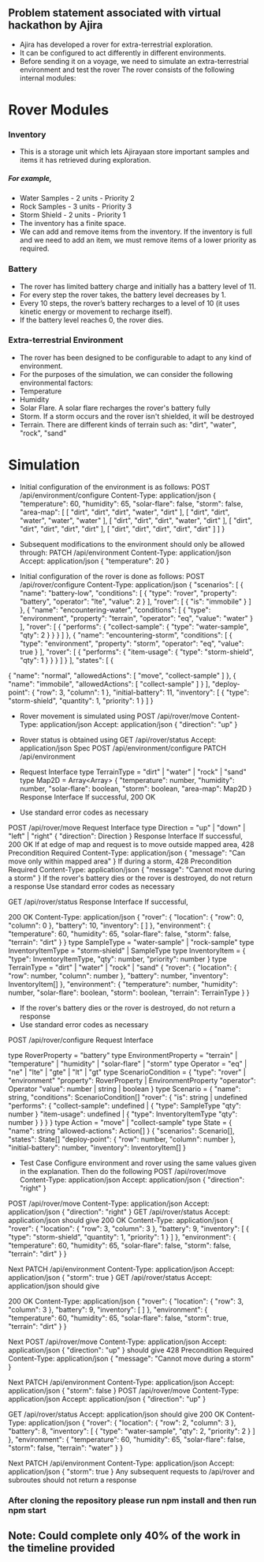 
## Problem statement associated with virtual hackathon by Ajira
* Ajira has developed a rover for extra-terrestrial exploration.
* It can be configured to act differently in different environments.
* Before sending it on a voyage, we need to simulate an extra-terrestrial environment and test the rover The rover consists of the following internal modules:

# Rover Modules
### Inventory
* This is a storage unit which lets Ajirayaan store important samples and items it has retrieved during exploration.
 ##### For example,
 * Water Samples - 2 units - Priority 2
 * Rock Samples - 3 units - Priority 3
 * Storm Shield - 2 units - Priority 1
* The inventory has a finite space.
* We can add and remove items from the inventory. If the inventory is full and we need to add an item, we must remove items of a lower priority as required.
### Battery
* The rover has limited battery charge and initially has a battery level of 11.
* For every step the rover takes, the battery level decreases by 1.
* Every 10 steps, the rover’s battery recharges to a level of 10 (it uses kinetic energy or movement to recharge itself).
* If the battery level reaches 0, the rover dies.
### Extra-terrestrial Environment
* The rover has been designed to be configurable to adapt to any kind of environment.
* For the purposes of the simulation, we can consider the following environmental factors:
* Temperature
* Humidity
* Solar Flare. A solar flare recharges the rover's battery fully
* Storm. If a storm occurs and the rover isn't shielded, it will be destroyed
* Terrain. There are different kinds of terrain such as: "dirt", "water", "rock", "sand"

# Simulation
* Initial configuration of the environment is as follows:
POST /api/environment/configure
Content-Type: application/json
{
"temperature": 60,
"humidity": 65,
"solar-flare": false,
"storm": false,
"area-map": [
[ "dirt", "dirt", "dirt", "water", "dirt" ],
[ "dirt", "dirt", "water", "water", "water" ],
[ "dirt", "dirt", "dirt", "water", "dirt" ],
[ "dirt", "dirt", "dirt", "dirt", "dirt" ],
[ "dirt", "dirt", "dirt", "dirt", "dirt" ]
]
}
* Subsequent modifications to the environment should only be allowed through:
PATCH /api/environment
Content-Type: application/json
Accept: application/json
{
"temperature": 20
}

* Initial configuration of the rover is done as follows:
POST /api/rover/configure
Content-Type: application/json
{
"scenarios": [
{
"name": "battery-low",
"conditions": [
{
"type": "rover",
"property": "battery",
"operator": "lte",
"value": 2
}
],
"rover": [
{ "is": "immobile" }
]
},
{
"name": "encountering-water",
"conditions": [
{
"type": "environment",
"property": "terrain",
"operator": "eq",
"value": "water"
}
],
"rover": [
{
"performs": {
"collect-sample": {
"type": "water-sample",
"qty": 2
}
}
}
]
},
{
"name": "encountering-storm",
"conditions": [
{
"type": "environment",
"property": "storm",
"operator": "eq",
"value": true
}
],
"rover": [
{
"performs": {
"item-usage": {
"type": "storm-shield",
"qty": 1
}
}
}
]
}
],
"states": [
{

{
"name": "normal",
"allowedActions": [ "move", "collect-sample" ]
},
{
"name": "immobile",
"allowedActions": [ "collect-sample" ]
}
],
"deploy-point": {
"row": 3,
"column": 1
},
"initial-battery": 11,
"inventory": [
{
"type": "storm-shield",
"quantity": 1,
"priority": 1
}
]
}
* Rover movement is simulated using
POST /api/rover/move
Content-Type: application/json
Accept: application/json
{
"direction": "up"
}
* Rover status is obtained using
GET /api/rover/status
Accept: application/json
Spec
POST /api/environment/configure
PATCH /api/environment
* Request Interface
type TerrainType = "dirt" | "water" | "rock" | "sand"
type Map2D = Array<Array<TerrainType>>
{
"temperature": number,
"humidity": number,
"solar-flare": boolean,
"storm": boolean,
"area-map": Map2D
}
Response Interface
If successful,
200 OK

* Use standard error codes as necessary

POST /api/rover/move
Request Interface
type Direction = "up" | "down" | "left" | "right"
{
"direction": Direction
}
Response Interface
If successful,
200 OK
If at edge of map and request is to move outside mapped area,
428 Precondition Required
Content-Type: application/json
{
"message": "Can move only within mapped area"
}
If during a storm,
428 Precondition Required
Content-Type: application/json
{
"message": "Cannot move during a storm"
}
If the rover's battery dies or the rover is destroyed, do not return a response
Use standard error codes as necessary

GET /api/rover/status
Response Interface
If successful,

200 OK
Content-Type: application/json
{
"rover": {
"location": {
"row": 0,
"column": 0
},
"battery": 10,
"inventory": [ ]
},
"environment": {
"temperature": 60,
"humidity": 65,
"solar-flare": false,
"storm": false,
"terrain": "dirt"
}
}
type SampleType = "water-sample" | "rock-sample"
type InventoryItemType = "storm-shield" | SampleType
type InventoryItem = {
"type": InventoryItemType,
"qty": number,
"priority": number
}
type TerrainType = "dirt" | "water" | "rock" | "sand"
{
"rover": {
"location": {
"row": number,
"column": number
},
"battery": number,
"inventory": InventoryItem[]
},
"environment": {
"temperature": number,
"humidity": number,
"solar-flare": boolean,
"storm": boolean,
"terrain": TerrainType
}
}
* If the rover's battery dies or the rover is destroyed, do not return a response
* Use standard error codes as necessary

POST /api/rover/configure
Request Interface

type RoverProperty = "battery"
type EnvironmentProperty = "terrain" | "temperature" | "humidity" | "solar-flare" | "storm"
type Operator = "eq" | "ne" | "lte" | "gte" | "lt" | "gt"
type ScenarioCondition = {
"type": "rover" | "environment"
"property": RoverProperty | EnvironmentProperty
"operator": Operator
"value": number | string | boolean
}
type Scenario = {
"name": string,
"conditions": ScenarioCondition[]
"rover": {
"is": string | undefined
"performs": {
"collect-sample": undefined | {
"type": SampleType
"qty": number
}
"item-usage": undefined | {
"type": InventoryItemType
"qty": number
}
}
}
}
type Action = "move" | "collect-sample"
type State = {
"name": string
"allowed-actions": Action[]
}
{
"scenarios": Scenario[],
"states": State[]
"deploy-point": {
"row": number,
"column": number
},
"initial-battery": number,
"inventory": InventoryItem[]
}
* Test Case
Configure environment and rover using the same values given in the explanation. Then do the following
POST /api/rover/move
Content-Type: application/json
Accept: application/json
{
"direction": "right"
}

POST /api/rover/move
Content-Type: application/json
Accept: application/json
{
"direction": "right"
}
GET /api/rover/status
Accept: application/json
should give
200 OK
Content-Type: application/json
{
"rover": {
"location": {
"row": 3,
"column": 3
},
"battery": 9,
"inventory": [
{
"type": "storm-shield",
"quantity": 1,
"priority": 1
}
]
},
"environment": {
"temperature": 60,
"humidity": 65,
"solar-flare": false,
"storm": false,
"terrain": "dirt"
}
}

Next
PATCH /api/environment
Content-Type: application/json
Accept: application/json
{
"storm": true
}
GET /api/rover/status
Accept: application/json
should give

200 OK
Content-Type: application/json
{
"rover": {
"location": {
"row": 3,
"column": 3
},
"battery": 9,
"inventory": [ ]
},
"environment": {
"temperature": 60,
"humidity": 65,
"solar-flare": false,
"storm": true,
"terrain": "dirt"
}
}

Next
POST /api/rover/move
Content-Type: application/json
Accept: application/json
{
"direction": "up"
}
should give
428 Precondition Required
Content-Type: application/json
{
"message": "Cannot move during a storm"
}

Next
PATCH /api/environment
Content-Type: application/json
Accept: application/json
{
"storm": false
}
POST /api/rover/move
Content-Type: application/json
Accept: application/json
{
"direction": "up"
}

GET /api/rover/status
Accept: application/json
should give
200 OK
Content-Type: application/json
{
"rover": {
"location": {
"row": 2,
"column": 3
},
"battery": 8,
"inventory": [
{
"type": "water-sample",
"qty": 2,
"priority": 2
}
]
},
"environment": {
"temperature": 60,
"humidity": 65,
"solar-flare": false,
"storm": false,
"terrain": "water"
}
}

Next
PATCH /api/environment
Content-Type: application/json
Accept: application/json
{
"storm": true
}
Any subsequent requests to /api/rover and subroutes should not return a response


### After cloning the repository please run npm install and then run npm start

## Note: Could complete only 40% of the work in the timeline provided
